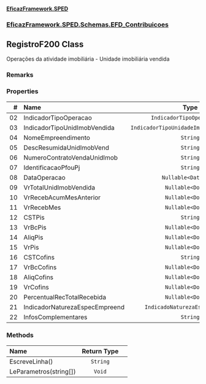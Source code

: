 #### [EficazFramework.SPED](EficazFrameworkSPED.md 'EficazFramework SPED')
### [EficazFramework.SPED.Schemas.EFD_Contribuicoes](EficazFramework.SPED.Schemas.EFD_Contribuicoes.md 'EficazFramework.SPED.Schemas.EFD_Contribuicoes')

## RegistroF200 Class

Operações da atividade imobiliária - Unidade imobiliária vendida

### Remarks
### Properties

| # | Name | Type | |
| ---: | :--- | :---: | :--- |
| 02 | IndicadorTipoOperacao | `IndicadorTipoOperacaoImob` |  |
| 03 | IndicadorTipoUnidImobVendida | `IndicadorTipoUnidadeImobiliariaVendida` |  |
| 04 | NomeEmpreendimento | `String` |  |
| 05 | DescResumidaUnidImobVend | `String` |  |
| 06 | NumeroContratoVendaUnidImob | `String` |  |
| 07 | IdentificacaoPfouPj | `String` |  |
| 08 | DataOperacao | `Nullable<DateTime>` |  |
| 09 | VrTotalUnidImobVendida | `Nullable<Double>` |  |
| 10 | VrRecebAcumMesAnterior | `Nullable<Double>` |  |
| 11 | VrRecebMes | `Nullable<Double>` |  |
| 12 | CSTPis | `String` |  |
| 13 | VrBcPis | `Nullable<Double>` |  |
| 14 | AliqPis | `Nullable<Double>` |  |
| 15 | VrPis | `Nullable<Double>` |  |
| 16 | CSTCofins | `String` |  |
| 17 | VrBcCofins | `Nullable<Double>` |  |
| 18 | AliqCofins | `Nullable<Double>` |  |
| 19 | VrCofins | `Nullable<Double>` |  |
| 20 | PercentualRecTotalRecebida | `Nullable<Double>` |  |
| 21 | IndicadorNaturezaEspecEmpreend | `IndicadoNaturezaEspecEmpreend` |  |
| 22 | InfosComplementares | `String` |  |
### Methods

| Name | Return Type | |
| :--- | :---: | :--- |
| EscreveLinha() | `String` |  |
| LeParametros(string[]) | `Void` |  |
